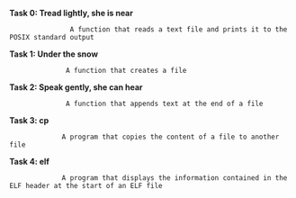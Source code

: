 
**Task 0: Tread lightly, she is near**

                   A function that reads a text file and prints it to the POSIX standard output

**Task 1: Under the snow**

                  A function that creates a file

**Task 2: Speak gently, she can hear**

                  A function that appends text at the end of a file

**Task 3: cp**

                 A program that copies the content of a file to another file

**Task 4: elf**

                 A program that displays the information contained in the ELF header at the start of an ELF file


